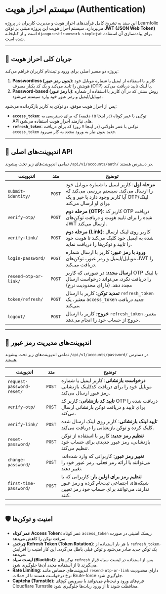 # سیستم احراز هویت (Authentication)

این سند به تشریح کامل فرآیندهای احراز هویت و مدیریت کاربران در پروژه Learnfolio می‌پردازد. سیستم احراز هویت این پروژه مبتنی بر توکن **JWT (JSON Web Token)** است و از کتابخانه `djangorestframework-simplejwt` برای پیاده‌سازی آن استفاده شده است.

---

## 🌊 جریان کلی احراز هویت

پروژه دو مسیر اصلی برای ورود و ثبت‌نام کاربران فراهم می‌کند:

1.  **Passwordless (بدون رمز عبور)**: کاربر با استفاده از ایمیل یا شماره موبایل خود هویتش را تایید می‌کند و یک کد یکبار مصرف (OTP) یا لینک تایید دریافت می‌کند.
2.  **Password-based (با رمز عبور)**: روش سنتی که در آن کاربر با استفاده از شماره موبایل/ایمیل و رمز عبور خود وارد سیستم می‌شود.

پس از احراز هویت موفق، دو توکن به کاربر بازگردانده می‌شود:
- **`access_token`**: توکنی با عمر کوتاه (در اینجا ۱۵ دقیقه) که برای دسترسی به APIهای نیازمند احراز هویت استفاده می‌شود.
- **`refresh_token`**: توکنی با عمر طولانی (در اینجا ۷ روز) که برای دریافت `access_token` جدید بدون نیاز به ورود مجدد به کار می‌رود.

---

## 🔗 اندپوینت‌های اصلی API

تمامی اندپوینت‌های زیر تحت پیشوند `/api/v1/accounts/auth/` در دسترس هستند.

| اندپوینت                  | متد   | توضیح                                                                                                                               |
|----------------------------|--------|-------------------------------------------------------------------------------------------------------------------------------------|
| `submit-identity/`         | `POST` | **مرحله اول**: کاربر ایمیل یا شماره موبایل خود را ارسال می‌کند. سیستم بررسی می‌کند که آیا کاربر وجود دارد یا خیر و یک OTP/لینک برای او ارسال می‌کند. |
| `verify-otp/`              | `POST` | **مرحله دوم (OTP)**: کاربر کد OTP دریافت شده را برای تایید هویت و دریافت توکن‌های JWT ارسال می‌کند.                                     |
| `verify-link/`             | `POST`  | **مرحله دوم (Link)**: کاربر روی لینک ارسال شده به ایمیل خود کلیک می‌کند تا هویت خود را تایید و توکن‌ها را دریافت نماید.               |
| `login-password/`          | `POST` | **ورود با رمز عبور**: کاربر با ارسال شماره موبایل/ایمیل و رمز عبور، توکن‌های JWT را دریافت می‌کند.                                   |
| `resend-otp-or-link/`      | `POST` | **ارسال مجدد**: در صورتی که کاربر OTP یا لینک را دریافت نکرد، می‌تواند درخواست ارسال مجدد دهد. (دارای محدودیت نرخ)                   |
| `token/refresh/`           | `POST` | **تمدید توکن**: کاربر با ارسال `refresh_token` معتبر، یک `access_token` جدید دریافت می‌کند.                                       |
| `logout/`                  | `POST` | **خروج**: کاربر با ارسال `refresh_token` معتبر، خروج از حساب خود را انجام می‌دهد.                                       |

---

## 🔑 اندپوینت‌های مدیریت رمز عبور

تمامی اندپوینت‌های زیر تحت پیشوند `/api/v1/accounts/password/` در دسترس هستند.

| اندپوینت                  | متد   | توضیح                                                                                                                               |
|----------------------------|--------|-------------------------------------------------------------------------------------------------------------------------------------|
| `request-password-reset/`  | `POST` | **درخواست بازنشانی**: کاربر ایمیل یا شماره موبایل خود را برای دریافت کد/لینک بازنشانی رمز عبور ارسال می‌کند.                               |
| `verify-otp/`              | `POST` | **تایید کد بازنشانی**: کاربر کد OTP دریافت شده را برای تایید و دریافت توکن بازنشانی ارسال می‌کند.                                        |
| `verify-link/`             | `POST` | **تایید لینک بازنشانی**: کاربر روی لینک ارسال شده کلیک کرده و توکن بازنشانی را دریافت می‌کند.                                            |
| `reset-password/`          | `POST` | **تنظیم رمز جدید**: کاربر با استفاده از توکن بازنشانی، رمز عبور جدیدی برای حساب خود تنظیم می‌کند.                                           |
| `change-password/`         | `POST` | **تغییر رمز عبور**: کاربرانی که وارد شده‌اند، می‌توانند با ارائه رمز فعلی، رمز عبور خود را تغییر دهند.                                     |
| `first-time-password/`     | `POST` | **تنظیم رمز برای اولین بار**: کاربرانی که با شبکه‌های اجتماعی ثبت‌نام کرده و رمز عبور ندارند، می‌توانند برای حساب خود رمز تعیین کنند.     |

---

## 🛡️ امنیت و توکن‌ها

- **عمر کوتاه Access Token**: عمر کوتاه `access_token` ریسک امنیتی در صورت سرقت توکن را کاهش می‌دهد.
- **چرخش Refresh Token (Token Rotation)**: با هر بار استفاده از `refresh_token`، یک توکن جدید صادر می‌شود و توکن قبلی باطل می‌گردد. این کار امنیت را افزایش می‌دهد.
- **لیست سیاه (Blacklist)**: توکن‌های `refresh` پس از استفاده در لیست سیاه قرار می‌گیرند تا از استفاده مجدد آن‌ها جلوگیری شود.
- **Rate Limiting**: اندپوینت‌های حساس مانند `resend-otp-or-link` دارای محدودیت نرخ درخواست هستند تا از حملات Brute-force جلوگیری شود.
- **Captcha (Turnstile)**: فرم‌های ورود و ثبت‌نام می‌توانند با سرویس کپچای Cloudflare Turnstile محافظت شوند تا از ورود ربات‌ها جلوگیری شود.
